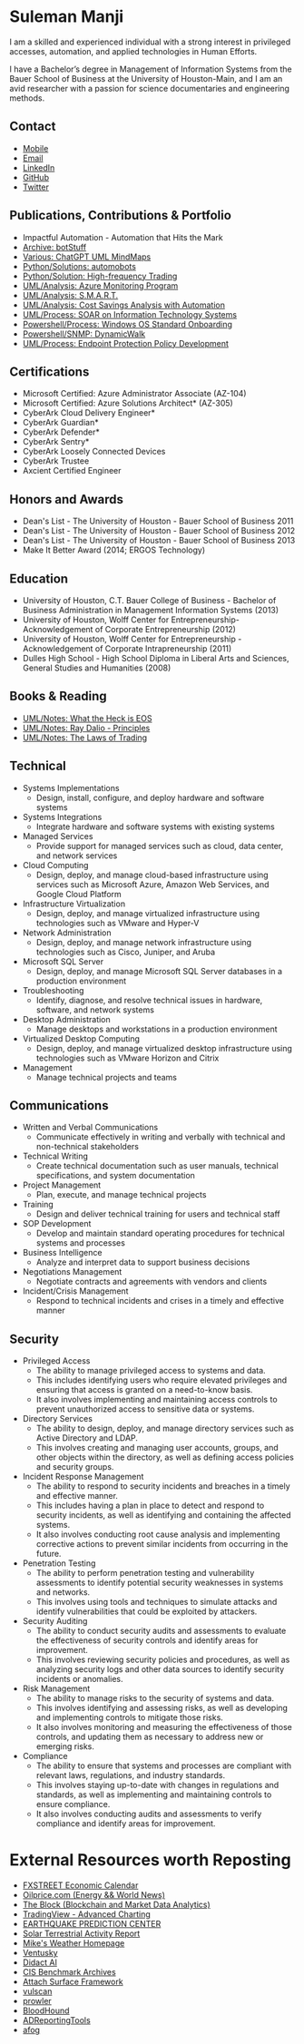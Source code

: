 # Suleman Manji
I am a skilled and experienced individual with a strong interest in privileged accesses, automation, and applied technologies in Human Efforts. 

I have a Bachelor’s degree in Management of Information Systems from the Bauer School of Business at the University of Houston-Main, and I am an avid researcher with a passion for science documentaries and engineering methods.

## Contact
- [Mobile](2819041969)
- [Email](mailto:suleman@botstuff.org)
- [LinkedIn](www.linkedin.com/in/sulemanmanji)
- [GitHub](https://suleman.botstuff.org/)
- [Twitter](https://twitter.com/slullyman/)

## Publications, Contributions & Portfolio
- Impactful Automation - Automation that Hits the Mark
- [Archive: botStuff](https://github.com/username/project1)
- [Various: ChatGPT UML MindMaps](https://github.com/ssmanji89/mindmaps)
- [Python/Solutions: automobots](https://github.com/ssmanji89/automobots)
- [Python/Solution: High-frequency Trading](https://github.com/ssmanji89/botstuff_hft_cryptos)
- [UML/Analysis: Azure Monitoring Program](https://github.dev/ssmanji89/mindmaps/blob/1033aba396da4634630cc13021f4f439355ecb8a/Node-Azure_Monitoring-Detailed.md#L1)
- [UML/Analysis: S.M.A.R.T. ](https://github.dev/ssmanji89/mindmaps/blob/1033aba396da4634630cc13021f4f439355ecb8a/MindMap%20for%20Defining%20SMART%20Goals.uml#L1-L28)
- [UML/Analysis: Cost Savings Analysis with Automation](https://github.dev/ssmanji89/mindmaps/blob/1033aba396da4634630cc13021f4f439355ecb8a/Cost-Savings%20Opportunities%20for%20Customers.md#L1-L53)
- [UML/Process: SOAR on Information Technology Systems](https://github.com/ssmanji89/mindmaps/blob/main/SOAR%20IT%20Landscape%20Integration.md)
- [Powershell/Process: Windows OS Standard Onboarding](https://gist.github.com/botstufforg/84470eb9d12d454b0a452af8c963ff3f)
- [Powershell/SNMP: DynamicWalk](https://github.com/ssmanji89/SNMP-Stuffs)
- [UML/Process: Endpoint Protection Policy Development](https://gist.github.com/ssmanji89/8e31a60a6efd14b92898ee77c9da5dc4)


## Certifications
- Microsoft Certified: Azure Administrator Associate (AZ-104)
- Microsoft Certified: Azure Solutions Architect* (AZ-305)
- CyberArk Cloud Delivery Engineer*
- CyberArk Guardian*
- CyberArk Defender*
- CyberArk Sentry*
- CyberArk Loosely Connected Devices
- CyberArk Trustee
- Axcient Certified Engineer

## Honors and Awards
- Dean's List - The University of Houston - Bauer School of Business 2011 
- Dean's List - The University of Houston - Bauer School of Business 2012 
- Dean's List - The University of Houston - Bauer School of Business 2013
- Make It Better Award (2014; ERGOS Technology)

## Education
- University of Houston, C.T. Bauer College of Business - Bachelor of Business Administration in Management Information Systems (2013)
- University of Houston, Wolff Center for Entrepreneurship- Acknowledgement of Corporate Entrepreneurship (2012)
- University of Houston, Wolff Center for Entrepreneurship - Acknowledgement of Corporate Intrapreneurship (2011)
- Dulles High School - High School Diploma in Liberal Arts and Sciences, General Studies and Humanities (2008)

## Books & Reading
- [UML/Notes: What the Heck is EOS](https://github.com/ssmanji89/public/blob/main/posts/notes_What_the_Heck_is_EOS-A_Complete_Guide_for_Employees_in_Companies_Running_on_EOS.md)
- [UML/Notes: Ray Dalio - Principles](https://raw.githubusercontent.com/ssmanji89/mindmaps/main/Books/Ray%20Dalio-Principles.uml?token=GHSAT0AAAAAAB6ODR2XELKOCUQ52QOZS326ZAOFWIA)
- [UML/Notes: The Laws of Trading](https://raw.githubusercontent.com/ssmanji89/mindmaps/main/Books/The%20Laws%20of%20Trading%20(ISBN%20978-1-119-57421-7).uml?token=GHSAT0AAAAAAB6ODR2WGSSKV2EQQCUTZ244ZAOFXEA)

## Technical
- Systems Implementations
  - Design, install, configure, and deploy hardware and software systems
- Systems Integrations
  - Integrate hardware and software systems with existing systems
- Managed Services
  - Provide support for managed services such as cloud, data center, and network services
- Cloud Computing
  - Design, deploy, and manage cloud-based infrastructure using services such as Microsoft Azure, Amazon Web Services, and Google Cloud Platform
- Infrastructure Virtualization
  - Design, deploy, and manage virtualized infrastructure using technologies such as VMware and Hyper-V
- Network Administration
  - Design, deploy, and manage network infrastructure using technologies such as Cisco, Juniper, and Aruba
- Microsoft SQL Server
  - Design, deploy, and manage Microsoft SQL Server databases in a production environment
- Troubleshooting
  - Identify, diagnose, and resolve technical issues in hardware, software, and network systems
- Desktop Administration
  - Manage desktops and workstations in a production environment
- Virtualized Desktop Computing
  - Design, deploy, and manage virtualized desktop infrastructure using technologies such as VMware Horizon and Citrix
- Management
  - Manage technical projects and teams
  
## Communications
- Written and Verbal Communications
  - Communicate effectively in writing and verbally with technical and non-technical stakeholders
- Technical Writing
  - Create technical documentation such as user manuals, technical specifications, and system documentation
- Project Management
  - Plan, execute, and manage technical projects
- Training
  - Design and deliver technical training for users and technical staff
- SOP Development
  - Develop and maintain standard operating procedures for technical systems and processes
- Business Intelligence
  - Analyze and interpret data to support business decisions
- Negotiations Management
  - Negotiate contracts and agreements with vendors and clients
- Incident/Crisis Management
  - Respond to technical incidents and crises in a timely and effective manner

## Security
- Privileged Access 
  - The ability to manage privileged access to systems and data. 
  - This includes identifying users who require elevated privileges and ensuring that access is granted on a need-to-know basis. 
  - It also involves implementing and maintaining access controls to prevent unauthorized access to sensitive data or systems.
- Directory Services
  - The ability to design, deploy, and manage directory services such as Active Directory and LDAP. 
  - This involves creating and managing user accounts, groups, and other objects within the directory, as well as defining access policies and security groups.
- Incident Response Management
  - The ability to respond to security incidents and breaches in a timely and effective manner. 
  - This includes having a plan in place to detect and respond to security incidents, as well as identifying and containing the affected systems. 
  - It also involves conducting root cause analysis and implementing corrective actions to prevent similar incidents from occurring in the future.
- Penetration Testing
  - The ability to perform penetration testing and vulnerability assessments to identify potential security weaknesses in systems and networks. 
  - This involves using tools and techniques to simulate attacks and identify vulnerabilities that could be exploited by attackers.
- Security Auditing 
  - The ability to conduct security audits and assessments to evaluate the effectiveness of security controls and identify areas for improvement. 
  - This involves reviewing security policies and procedures, as well as analyzing security logs and other data sources to identify security incidents or anomalies.
- Risk Management
  - The ability to manage risks to the security of systems and data. 
  - This involves identifying and assessing risks, as well as developing and implementing controls to mitigate those risks. 
  - It also involves monitoring and measuring the effectiveness of those controls, and updating them as necessary to address new or emerging risks.
- Compliance
  - The ability to ensure that systems and processes are compliant with relevant laws, regulations, and industry standards. 
  - This involves staying up-to-date with changes in regulations and standards, as well as implementing and maintaining controls to ensure compliance. 
  - It also involves conducting audits and assessments to verify compliance and identify areas for improvement.
 
# External Resources worth Reposting
- [FXSTREET Economic Calendar](https://www.fxstreet.com/economic-calendar)
- [Oilprice.com (Energy && World News)](https://oilprice.com/Latest-Energy-News/World-News/)
- [The Block (Blockchain and Market Data Analytics)](https://www.theblock.co/data/crypto-markets/futures)
- [TradingView - Advanced Charting](https://www.tradingview.com/chart/)
- [EARTHQUAKE PREDICTION CENTER](https://quakewatch.net/)
- [Solar Terrestrial Activity Report](https://www.solen.info/solar/)
- [Mike's Weather Homepage](https://spaghettimodels.com/)
- [Ventusky](https://www.ventusky.com/)
- [Didact AI](https://principiamundi.com/posts/didact-anatomy/)
- [CIS Benchmark Archives](https://github.com/cismirror/old-benchmarks-archive)
- [Attach Surface Framework](https://github.com/vmware-labs/attack-surface-framework)
- [vulscan](https://github.com/scipag/vulscan)
- [prowler](https://github.com/prowler-cloud/prowler)
- [BloodHound](https://github.com/cyberark/BloodHound)
- [ADReportingTools](https://github.com/jdhitsolutions/ADReportingTools)
- [afog](https://github.com/zan8in/afrog)

